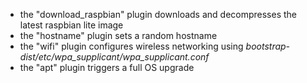 
* the "download_raspbian" plugin downloads and decompresses the
  latest raspbian lite image
* the "hostname" plugin sets a random hostname
* the "wifi" plugin configures wireless networking using
  *bootstrap-dist/etc/wpa_supplicant/wpa_supplicant.conf*
* the "apt" plugin triggers a full OS upgrade
